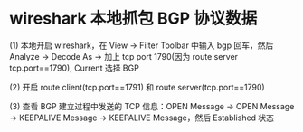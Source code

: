 
# wireshark 本地抓包 BGP 协议数据

(1) 本地开启 wireshark，在 View -> Filter Toolbar 中输入 bgp 回车，然后 Analyze -> Decode As -> 加上 tcp port 1790(因为 route server tcp.port==1790), Current 选择 BGP

(2) 开启 route client(tcp.port==1791) 和 route server(tcp.port==1790)

(3) 查看 BGP 建立过程中发送的 TCP 信息：OPEN Message -> OPEN Message -> KEEPALIVE Message -> KEEPALIVE Message，然后 Established 状态
